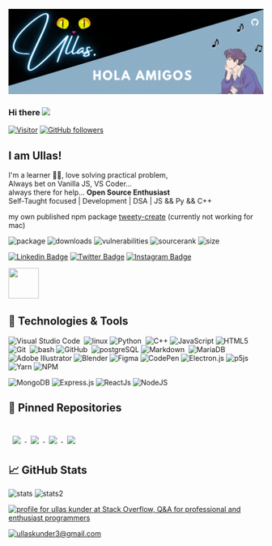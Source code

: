 ![Profile](./Ullas.gif)

### Hi there <img src="https://raw.githubusercontent.com/MartinHeinz/MartinHeinz/master/wave.gif" width="30px">

[![Visitor](https://visitor-badge.laobi.icu/badge?page_id=ullaskunder3)](https://github.com/ullaskunder3) 
[![GitHub followers](https://img.shields.io/github/followers/ullaskunder3.svg?style=social&label=Follow)](https://github.com/ullaskunder3?tab=followers)

<p align="center">
        <h2 > I am Ullas! </h2>
  <p>
    I'm a learner 🐱‍👤, love solving practical problem, <br> Always bet on Vanilla JS, VS Coder... <br> always there for help... <strong>Open Source Enthusiast</strong> <br> Self-Taught focused | Development | DSA | JS && Py && C++
</p>
</p>

my own published npm package [tweety-create](https://www.npmjs.com/package/tweety-create) (currently not working for mac)

![package](https://img.shields.io/npm/v/tweety-create?color=green&logo=npm)
![downloads](https://img.shields.io/npm/dm/tweety-create)
![vulnerabilities](https://img.shields.io/snyk/vulnerabilities/npm/tweety-create)
![sourcerank](https://img.shields.io/librariesio/sourcerank/npm/tweety-create?color=green&logo=npm)
![size](https://img.shields.io/bundlephobia/min/tweety-create)

[![Linkedin Badge](https://img.shields.io/badge/-LinkedIn-0e76a8?style=flat-square&logo=Linkedin&logoColor=white)](https://www.linkedin.com/in/ullas-i/)
[![Twitter Badge](https://img.shields.io/badge/-Twitter-00acee?style=flat-square&logo=Twitter&logoColor=white)](https://twitter.com/ullaskunder3)
[![Instagram Badge](https://img.shields.io/badge/-Instagram-e4405f?style=flat-square&logo=Instagram&logoColor=white)](https://www.instagram.com/a.swartzs/)

<img align="" src = "https://user-images.githubusercontent.com/66258652/133882911-1c2e5b1f-01b3-438f-83cb-7256e912f655.gif" width="60" height="60"/>

## 🔧 Technologies & Tools

![Visual Studio Code](https://img.shields.io/badge/-Visual%20Studio%20Code-05122A?style=flat&logo=visual-studio-code&logoColor=007ACC)&nbsp;
![linux](https://img.shields.io/badge/OS-Linux-informational?style=flat&logo=linux&logoColor=white&color=2bbc8a)
![Python](https://img.shields.io/badge/-Python-05122A?style=flat&logo=python)&nbsp;
![C++](https://img.shields.io/badge/c++-%2300599C.svg?style=flat&logo=c%2B%2B&logoColor=white)
![JavaScript](https://img.shields.io/badge/javascript-%23323330.svg?style=flat&logo=javascript&logoColor=%23F7DF1E)
![HTML5](https://img.shields.io/badge/html5-%23E34F26.svg?style=flat&logo=html5&logoColor=white)
![Git](https://img.shields.io/badge/-Git-05122A?style=flat&logo=git)&nbsp;
![bash](https://img.shields.io/badge/Shell-Bash-informational?style=flat&logo=gnu-bash&logoColor=white&color=2bbc8a)
![GitHub](https://img.shields.io/badge/-GitHub-05122A?style=flat&logo=github)&nbsp;
![postgreSQL](https://img.shields.io/badge/Tools-PostgreSQL-informational?style=flat&logo=postgresql&logoColor=white&color=2bbc8a)
![Markdown](https://img.shields.io/badge/-Markdown-05122A?style=flat&logo=markdown)&nbsp;
![MariaDB](https://img.shields.io/badge/MariaDB-003545?style=flat&logo=mariadb&logoColor=white)&nbsp;
![Adobe Illustrator](https://img.shields.io/badge/adobeillustrator-%23FF9A00.svg?style=flat&logo=adobeillustrator&logoColor=white)
![Blender](https://img.shields.io/badge/blender-%23F5792A.svg?style=flat&logo=blender&logoColor=white)
![Figma](https://img.shields.io/badge/figma-%23F24E1E.svg?style=flat&logo=figma&logoColor=white)
![CodePen](https://img.shields.io/badge/Codepen-000000?style=flat&logo=codepen&logoColor=white)
![Electron.js](https://img.shields.io/badge/Electron-191970?style=flat&logo=Electron&logoColor=white)
![p5js](https://img.shields.io/badge/p5.js-ED225D?style=flat&logo=p5.js&logoColor=FFFFFF)
![Yarn](https://img.shields.io/badge/yarn-%232C8EBB.svg?style=flat&logo=yarn&logoColor=white)
![NPM](https://img.shields.io/badge/NPM-%23000000.svg?style=flat&logo=npm&logoColor=white)

![MongoDB](https://img.shields.io/badge/MongoDB-%234ea94b.svg?style=flat&logo=mongodb&logoColor=white)
![Express.js](https://img.shields.io/badge/express.js-%23404d59.svg?style=flat&logo=express&logoColor=%2361DAFB)
![ReactJs](https://img.shields.io/badge/react-%2320232a.svg?style=flat&logo=react&logoColor=%2361DAFB)
![NodeJS](https://img.shields.io/badge/node.js-6DA55F?style=flat&logo=node.js&logoColor=white)

## 📌 Pinned Repositories

<br>

<a href="https://github.com/ullaskunder3/Solution-to-graphics.h">
  <img align="center" style="margin:0.5rem" src="https://github-readme-stats.vercel.app/api/pin/?username=ullaskunder3&repo=Solution-to-graphics.h&title_color=ffffff&text_color=c9cacc&icon_color=4AB197&bg_color=1A2B34" />
</a>

<a href="https://github.com/ullaskunder3/authentication-session-cookies">
  <img align="center" style="margin:0.5rem" src="https://github-readme-stats.vercel.app/api/pin/?username=ullaskunder3&repo=authentication-session-cookies&title_color=ffffff&text_color=c9cacc&icon_color=4AB197&bg_color=1A2B34" />
</a>

<a href="https://github.com/ullaskunder3/mastering-js">
  <img align="center" style="margin:0.5rem" src="https://github-readme-stats.vercel.app/api/pin/?username=ullaskunder3&repo=mastering-js&title_color=ffffff&text_color=c9cacc&icon_color=4AB197&bg_color=1A2B34" />
</a>

<a href="https://github.com/ullaskunder3/tweety-create">
    <img align="center" style="margin:0.5rem" src="https://github-readme-stats.vercel.app/api/pin/?username=ullaskunder3&repo=tweety-create&title_color=ffffff&text_color=c9cacc&icon_color=4AB197&bg_color=1A2B34" />
</a>
  
## 📈 GitHub Stats

![stats](https://github-readme-stats.vercel.app/api?username=ullaskunder3&show_icons=true&title_color=ffffff&text_color=c9cacc&icon_color=4AB197&bg_color=1A2B34) 
![stats2](https://github-readme-stats.vercel.app/api/top-langs/?username=ullaskunder3&exclude_repo=KNN-Image-Classification&show_icons=true&hide_border=true&layout=compact&langs_count=8&&title_color=ffffff&text_color=c9cacc&icon_color=4AB197&bg_color=1A2B34)

<a href="https://stackoverflow.com/users/15107749/ullas-kunder"><img src="https://stackoverflow.com/users/flair/15107749.png" width="208" height="58" alt="profile for ullas kunder at Stack Overflow, Q&amp;A for professional and enthusiast programmers" title="profile for ullas kunder at Stack Overflow, Q&amp;A for professional and enthusiast programmers"></a>

<a href="mailto:ullaskunder3@gmail.com">![ullaskunder3@gmail.com](https://img.shields.io/badge/Gmail-D14836?style=for-the-badge&logo=gmail&logoColor=white)</a>
